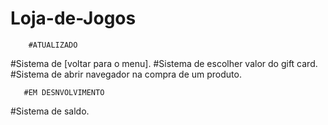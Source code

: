 # Loja-de-Jogos

        #ATUALIZADO
#Sistema de [voltar para o menu].
#Sistema de escolher valor do gift card.
#Sistema de abrir navegador na compra de um produto.


       #EM DESNVOLVIMENTO
#Sistema de saldo.
